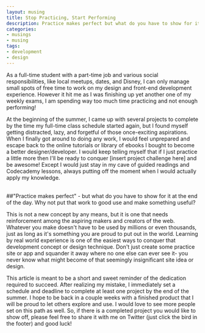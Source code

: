 ```yaml
---
layout: musing
title: Stop Practicing, Start Performing
description: Practice makes perfect but what do you have to show for it at the end of the day. Why not put that work to good use and make something useful.
categories:
- musings
- musing
tags:
- development
- design
---
```


As a full-time student with a part-time job and various social responsibilities, like local meetups, dates, and Disney, I can only manage small spots of free time to work on my design and front-end development experience. However it hit me as I was finishing up yet another one of my weekly exams, I am spending way too much time practicing and not enough performing!

At the beginning of the summer, I came up with several projects to complete by the time my full-time class schedule started again, but I found myself getting distracted, lazy, and forgetful of those once-exciting aspirations. When I finally got around to doing any work, I would feel unprepared and escape back to the online tutorials or library of ebooks I bought to become a better designer/developer. I would keep telling myself that if I just practice a little more then I'll be ready to conquer [insert project challenge here] and be awesome! Except I would just stay in my cave of guided readings and Codecademy lessons, always putting off the moment when I would actually apply my knowledge.

<br />
##"Practice makes perfect" - but what do you have to show for it at the end of the day. Why not put that work to good use and make something useful?
<br />

This is not a new concept by any means, but it is one that needs reinforcement among the aspiring makers and creators of the web. Whatever you make doesn't have to be used by millions or even thousands, just as long as it's something you are proud to put out in the world. Learning by real world experience is one of the easiest ways to conquer that development concept or design technique. Don't just create some practice site or app and squander it away where no one else can ever see it- you never know what might become of that seemingly insignificant site idea or design.  

This article is meant to be a short and sweet reminder of the dedication required to succeed. After realizing my mistake, I immediately set a schedule and deadline to complete at least one project by the end of the summer. I hope to be back in a couple weeks with a finished product that I will be proud to let others explore and use. I would love to see more people set on this path as well. So, if there is a completed project you would like to show off, please feel free to share it with me on Twitter (just click the bird in the footer) and good luck! 

